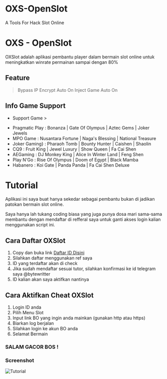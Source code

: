 # OXS-OpenSlot
A Tools For Hack Slot Online
# OXS - OpenSlot

OXSlot adalah aplikasi pembantu player dalam bermain slot online
untuk meningkatkan winrate permainan sampai dengan 80%

## Feature
> Bypass IP Encrypt Auto On
> Inject Game Auto On
## Info Game Support
+ Support Game >
- Pragmatic Play : Bonanza | Gate Of Olympus | Aztec Gems | Joker Jewels
- MPO Game : Nusantara Fortune | Naga's Blessing | National Treasure
- Joker Gaming} : Pharaoh Tomb | Bounty Hunter | Caishen | Shaolin
- CQ9 : Fruit King | Jewel Luxury | Show Queen | Fa Cai Shen
- AEGaming : DJ Monkey King | Alice In Winter Land | Feng Shen
- Play N'Go : Rise Of Olympus | Doom of Egypt | Black Mamba
- Habanero : Koi Gate | Panda Panda | Fa Cai Shen Deluxe

# Tutorial
Aplikasi ini saya buat hanya sekedar sebagai pembantu
bukan di jadikan patokan bermain slot online.

Saya hanya lah tukang coding biasa yang juga punya dosa
mari sama-sama membantu dengan mendaftar di refferal saya
untuk ganti akses login kalian menggunakan script ini.

## Cara Daftar OXSlot
1. Copy dan buka link [Daftar ID Disini](https://bit.ly/daftarslotonlineindonesia)
2. Silahkan daftar menggunakan ref saya
3. ID yang terdaftar akan di check
4. Jika sudah mendaftar sesuai tutor, silahkan
   konfirmasi ke id telegram saya @bytewritter
5. ID kalian akan saya aktifkan nantinya

## Cara Aktifkan Cheat OXSlot
1. Login ID anda
2. Pilih Menu Slot
3. Input link BO yang ingin anda mainkan (gunakan http atau https)
4. Biarkan log berjalan
5. Silahkan login ke akun BO anda
6. Selamat Bermain

### SALAM GACOR BOS !

### Screenshot
![Tutorial](https://raw.githubusercontent.com/open-slot/OXS-OpenSlot/main/tutoroxs.png)
